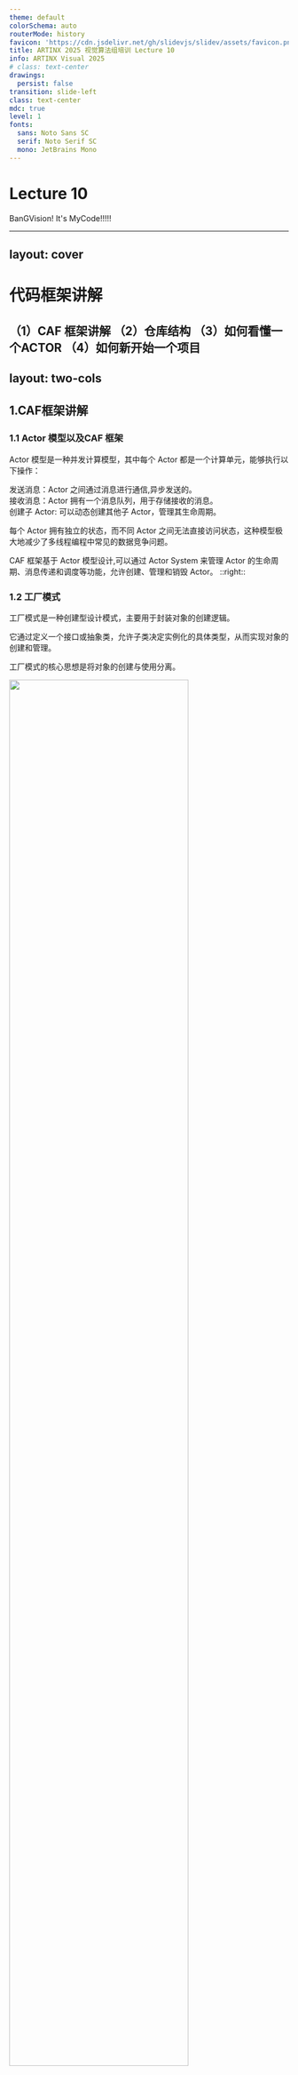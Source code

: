 ```yaml
---
theme: default
colorSchema: auto
routerMode: history
favicon: 'https://cdn.jsdelivr.net/gh/slidevjs/slidev/assets/favicon.png'
title: ARTINX 2025 视觉算法组培训 Lecture 10
info: ARTINX Visual 2025
# class: text-center
drawings:
  persist: false
transition: slide-left
class: text-center
mdc: true
level: 1
fonts:
  sans: Noto Sans SC
  serif: Noto Serif SC
  mono: JetBrains Mono
---
```


# Lecture 10
BanGVision! It's MyCode!!!!!

---
layout: cover
---

# 代码框架讲解
（1）CAF 框架讲解
（2）仓库结构
（3）如何看懂一个ACTOR
（4）如何新开始一个项目
---
layout: two-cols
---

## 1.CAF框架讲解
### 1.1 Actor 模型以及CAF 框架
Actor 模型是一种并发计算模型，其中每个 Actor 都是一个计算单元，能够执行以下操作：

发送消息：Actor 之间通过消息进行通信,异步发送的。\
接收消息：Actor 拥有一个消息队列，用于存储接收的消息。\
创建子 Actor: 可以动态创建其他子 Actor，管理其生命周期。

每个 Actor 拥有独立的状态，而不同 Actor 之间无法直接访问状态，这种模型极大地减少了多线程编程中常见的数据竞争问题。

CAF 框架基于 Actor 模型设计,可以通过 Actor System 来管理 Actor 的生命周期、消息传递和调度等功能，允许创建、管理和销毁 Actor。
::right::
### 1.2 工厂模式
工厂模式是一种创建型设计模式，主要用于封装对象的创建逻辑。

它通过定义一个接口或抽象类，允许子类决定实例化的具体类型，从而实现对象的创建和管理。

工厂模式的核心思想是将对象的创建与使用分离。

<img src="./img/factory-method.png" width="80%">

---
layout: two-cols
---
## 1.CAF框架讲解

### 1.3 守护进程（Daemon）: 

(/src/Daemon.cpp)

Daemon 仅在主进程中创建的 Actor 中守护，保证 Actor 的生命周期与主进程一致，适用于需要持续运行的服务进程。

Daemon 是主进程内的一个特殊 Actor，它会在主进程退出时自动停止。
它通过主线程的事件循环来保持活跃，并避免了孤立 Actor 在主进程关闭后继续运行的风险。

长期运行的后台服务：如日志收集器、资源监控器。

必须依赖主进程生命周期的功能模块：如数据库连接池管理器。
::right::
### 1.4 程序工作流程 
(/include/Hub.hpp src/HubMain.cpp deploy_config)

- CAF框架读取caf-application.conf初始化并进入caf_main
- caf_main根据argv[1]读取conf文件并解析
- 根据配置文件通过工厂模式初始化各actor，并将actor的地址收集到map里用于通讯
- actor初始化完毕，main广播start_atom
- 主进程睡眠，等待terminateSystem被调用（仅测试结束时被调用）或因为异常退出
---
layout: two-cols
---
## 2.仓库结构
### 2.1 outline
```shell
.
|-- bringup_templates 自启动/自动部署脚本
|-- config_templates actor使用示例
|-- data 数据
    |-- camera_calibration 相机标定结果
    |-- weights 神经网络/SVM 权重文件
|-- deploy_config 机器人部署配置
|-- docs 次级文档
|-- include 头文件
|-- pages 可视化网页文件
|-- scripts 脚本
|-- src 源代码
|-- tests 单元测试文件
|-- .clang-format C/C++格式化配置文件
|-- .clang-tidy linter config
|-- .gitattributes
|-- .gitignore
|-- .gitlab-ci.yml GitLab CI配置文件
|-- CMakeLists.txt CMake根目录配置文件
|-- CMakeSettings.json Visual Studio 2019 CMake配置文件
|-- Folder.DotSettings Resharper++ Lint配置文件
|-- README.md 本文件
```
::right::
### 2.2 some about CMakeLists.txt
(1) src

(2) root 
---
layout: two-cols
---

## 3.如何看懂一个ACTOR
(ArmorDetector.cpp为例)
### 3.1 Actor 信息发送
在 CAF 中，消息传递是通过 sendAll 函数来实现异步传递以及高效并发。
sendAll 的第一个参数必须为 atom 类型，用于标识消息类型。

atom 是一种在 `DataDesc.hpp` 文件中定义的特殊数据类型，用于标识不同消息的类型。
#### 自定义参数传递：
在 sendAll 函数的第一个 atom 参数后，可以自定义任意数量的参数，用于传递消息的内容。
::right::
#### 大结构体传递：
对于大型数据结构，建议通过 BlackBoard 系统进行传递,以减少消息传输的负担。

BlackBoard 系统中使用 get 和 updateSync 等函数来读取或更新数据。

updateSync 函数的第二个参数需设置为 Identifier，用于标识数据的类型，通常是数据结构类型的 hashcode 值。

#### atom 类型的注册：
所有输出的 atom 类型必须在 HubHelper 类的模板参数中进行注册,具体可见`DataDesc.hpp`。
---
layout: two-cols
---
## 3.如何看懂一个ACTOR

### 3.2 Actor 初始化
Actor 的初始化过程决定了每个 Actor 的生命周期和状态的设定。
所有 Actor 初始化完成后会收到一条 start_atom 消息。通过这条消息，开发者可以确保 Actor 已就绪，且可以正常发送消息。

- start_atom 消息：初始化后的第一个消息为 start_atom,可以确保 Actor 已经启动，可以安全地进行消息发送。
- mConfig 设置: CAF 框架中，所有 Actor 的 Settings 配置保存在 mConfig 中，可以通过 mConfig 读取 Actor 的配置参数。
- Settings 的使用: Settings 用于配置 Actor 的初始参数，如网络设置、数据类型和传输协议等，可以在 actor_system_config 中进行配置。

::right::
### 3.3 Acotr分类
CAF 支持多种的 Actor 类型，代码框架中用到的主要两种：event_based_actor 和 blocking_actor。
其余的actor类型参考: https://actor-framework.readthedocs.io/en/stable/core/Actors.html

#### event_based_actor:
event_based_actor 是基于事件的 Actor 类型，使用 make_behavior 函数来处理消息。
在 make_behavior 中，定义了该 Actor 所需处理的消息模式和对应的响应动作，通常使用 caf::behavior 和消息匹配的方式实现。

#### blocking_actor:
blocking_actor 是基于阻塞模式的 Actor:消息处理通过 act 函数完成。
act 函数使用 receive 函数来同步地处理每个消息，适用于需要严格控制消息顺序的场景。

---
layout: two-cols
---
## 3.如何看懂一个ACTOR
### 3.4 调试输出
CAF 框架提供了多种调试输出方式，调试工具包括 HubLogger 类（caf 中的日志管理类）和不同级别的日志函数，目前的日志输出方式：

watch：输出信息到网页前端，用于实时监控系统状态。

logInfo/logWarning/logError：用于在终端无缓冲输出信息，确保不会受到 Hub 内其他输出的干扰，适合用于调试关键信息。

print：功能未详细记录，可根据实际需求进行调试尝试。

electricCtrlLog：用于将电控系统的日志输出到文件，通常用于长期保存记录或归档分析。

visualLog：用于将视觉系统的日志输出到文件，适合在视觉处理模块中记录中间处理结果或异常情况。

更多代码细节参考:doc/code_details.md
---
layout: two-cols
---

## 4.如何开始一个新项目
### 4.1 定义你的Actor
确定你所需要的节点Actor,扮演怎样的功能，与其他节点的关系，接受和发送怎样的消息类型atom, 一般根据功能写在/src中的具体的目录下。

**keyPoint**

(1) `inspect` 初始化
CAF 是一个消息驱动的框架，actor 之间通过消息传递进行通信。inspect 函数使自定义类型能够被序列化，以便作为消息内容在不同 actor 之间传递。

（2）定义你的Actor
继承的事件类型，caf 初始化的基本数据，依赖的atom(协议)
```cpp
class ArmorDetector final
    : public HubHelper<caf::event_based_actor, 
    ArmorDetectorSettings,
    armor_detect_available_atom, image_frame_atom>
```
::right::

(3) 完成构造函数
```cpp
ArmorDetector(caf::actor_config& base, const HubConfig& config, std::string name)
   : HubHelper{ base, config, std::move(name) }, 
   mKey{ generateKey(this) } {
   mNumClassifierPtr = std::make_unique<NumberClassifier>(mConfig.numClassifyModelPath);
}
```
继承了 HubHelper 类，并通过 base, config, name 初始化其基类。

使用 generateKey(this) 为当前对象生成一个唯一标识符 mKey，用于标识或管理 actor 的状态或数据。

创建 NumberClassifier 的实例，加载配置中指定路径的模型（mConfig.numClassifyModelPath）。
---
layout: two-cols
---

## 4.如何开始一个新项目
(3) 构造函数  `make_behavior` function
#### 启动处理
`[](start_atom)`：用于初始化或启动逻辑。

ACTOR_PROTOCOL_CHECK 用于校验消息协议。
#### 接收消息atom
```cpp
[&](image_frame_atom, Identifier key)
```

#### 发送消息atom
```cpp
sendAll(armor_detect_available_atom_v, 
BlackBoard::instance().updateSync(mKey, std::move(res)));
```
::right::
#### 注册HUB
```cpp
HUB_REGISTER_CLASS(ArmorDetector);
```

#### CMakeList.txt
添加到src的CMakeList.txt 的SOURCE 变量中
---
layout: two-cols
---

### 4.2 定义你的atom
atom 定义了消息传递的数据类型，一般写在/include 目录下。

(1) 定义消息类型
一般通过定义struct 来存储需要传递的信息。
```cpp
struct DetectedArmorArray final {
    CameraFrame frame;
    std::vector<Armor> armors;
};
```

(2) 定义协议
```cpp
ACTOR_PROTOCOL_DEFINE(atom_name, parameter_type);
ACTOR_PROTOCOL_DEFINE(armor_detect_available_atom,
TypedIdentifier<DetectedArmorArray>);
```
(3) 添加atom 到 HUB
在/include/DataDesc.hpp 中添加atom

```cpp
CAF_ADD_ATOM(ArtinxHub, armor_detect_available_atom)
```
::right::
### 4.3 更新你的配置文件
在.conf 文件中添加节点信息
---
layout: default
---
## After This

(1) 对于代码框架的结构初步熟悉

(2) 知道如何上手去完成新的功能节点，进行开发

(3) 更多的框架细节未涉及，可以自行查阅理解